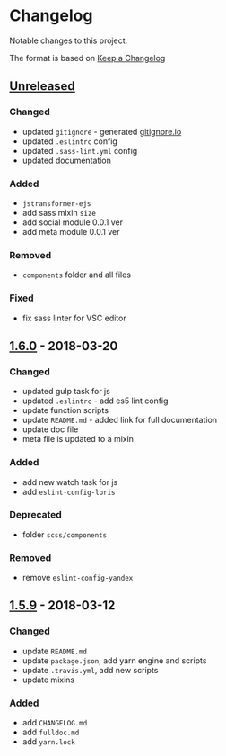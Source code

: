 # Changelog

Notable changes to this project.

The format is based on [Keep a Changelog][changelogDoc]

## [Unreleased]

### Changed

- updated `gitignore` - generated [gitignore.io](https://www.gitignore.io)
- updated `.eslintrc` config
- updated `.sass-lint.yml` config
- updated documentation

### Added

- `jstransformer-ejs`
- add sass mixin `size`
- add social module 0.0.1 ver
- add meta module 0.0.1 ver

### Removed

- `components` folder and all files

### Fixed

- fix sass linter for VSC editor

## [1.6.0] - 2018-03-20

### Changed

- updated gulp task for js
- updated `.eslintrc` - add es5 lint config
- update function scripts
- update `README.md` - added link for full documentation
- update doc file
- meta file is updated to a mixin

### Added

- add new watch task for js
- add `eslint-config-loris`

### Deprecated

- folder `scss/components`

### Removed

- remove `eslint-config-yandex`

## [1.5.9] - 2018-03-12

### Changed

- update `README.md`
- update `package.json`, add yarn engine and scripts
- update `.travis.yml`, add new scripts
- update mixins

### Added

- add `CHANGELOG.md`
- add `fulldoc.md`
- add `yarn.lock`

[changelogDoc]: https://keepachangelog.com/en/1.0.0/
[Unreleased]: https://github.com/deeppines/frontend-template/tree/dev
[1.6.0]: https://github.com/deeppines/frontend-template/releases/tag/1.6.0
[1.5.9]: https://github.com/deeppines/frontend-template/releases/tag/1.5.9
